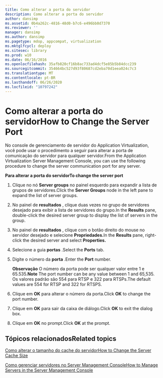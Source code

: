 ```yaml
---
title: Como alterar a porta do servidor
description: Como alterar a porta do servidor
author: dansimp
ms.assetid: 0b4a262c-4816-48d0-b7c6-e496bb0d7370
ms.reviewer: ''
manager: dansimp
ms.author: dansimp
ms.pagetype: mdop, appcompat, virtualization
ms.mktglfcycl: deploy
ms.sitesec: library
ms.prod: w10
ms.date: 06/16/2016
ms.openlocfilehash: 35afb820cf16b8ac733ad4dcf5e85b5b84dcc239
ms.sourcegitcommit: 354664bc527d93f80687cd2eba70d1eea024c7c3
ms.translationtype: MT
ms.contentlocale: pt-BR
ms.lasthandoff: 06/26/2020
ms.locfileid: "10797242"
---
```

# <span data-ttu-id="b113d-103">Como alterar a porta do servidor</span><span class="sxs-lookup"><span data-stu-id="b113d-103">How to Change the Server Port</span></span>


<span data-ttu-id="b113d-104">No console de gerenciamento de servidor do Application Virtualization, você pode usar o procedimento a seguir para alterar a porta de comunicação do servidor para qualquer servidor.</span><span class="sxs-lookup"><span data-stu-id="b113d-104">From the Application Virtualization Server Management Console, you can use the following procedure to change the server communication port for any server.</span></span>

**<span data-ttu-id="b113d-105">Para alterar a porta do servidor</span><span class="sxs-lookup"><span data-stu-id="b113d-105">To change the server port</span></span>**

1.  <span data-ttu-id="b113d-106">Clique no nó **Server groups** no painel esquerdo para expandir a lista de grupos de servidores.</span><span class="sxs-lookup"><span data-stu-id="b113d-106">Click the **Server Groups** node in the left pane to expand the list of server groups.</span></span>

2.  <span data-ttu-id="b113d-107">No painel de **resultados** , clique duas vezes no grupo de servidores desejado para exibir a lista de servidores do grupo.</span><span class="sxs-lookup"><span data-stu-id="b113d-107">In the **Results** pane, double-click the desired server group to display the list of servers in the group.</span></span>

3.  <span data-ttu-id="b113d-108">No painel de **resultados** , clique com o botão direito do mouse no servidor desejado e selecione **Propriedades.**</span><span class="sxs-lookup"><span data-stu-id="b113d-108">In the **Results** pane, right-click the desired server and select **Properties.**</span></span>

4.  <span data-ttu-id="b113d-109">Selecione a guia **portas** .</span><span class="sxs-lookup"><span data-stu-id="b113d-109">Select the **Ports** tab.</span></span>

5.  <span data-ttu-id="b113d-110">Digite o número da **porta** .</span><span class="sxs-lookup"><span data-stu-id="b113d-110">Enter the **Port** number.</span></span>

    <span data-ttu-id="b113d-111">**Observação**  O número da porta pode ser qualquer valor entre 1 e 65.535.</span><span class="sxs-lookup"><span data-stu-id="b113d-111">**Note** The port number can be any value between 1 and 65,535.</span></span> <span data-ttu-id="b113d-112">Os valores padrão são 554 para RTSP e 322 para RTSPs.</span><span class="sxs-lookup"><span data-stu-id="b113d-112">The default values are 554 for RTSP and 322 for RTSPS.</span></span>

     

6.  <span data-ttu-id="b113d-113">Clique em **OK** para alterar o número da porta.</span><span class="sxs-lookup"><span data-stu-id="b113d-113">Click **OK** to change the port number.</span></span>

7.  <span data-ttu-id="b113d-114">Clique em **OK** para sair da caixa de diálogo.</span><span class="sxs-lookup"><span data-stu-id="b113d-114">Click **OK** to exit the dialog box.</span></span>

8.  <span data-ttu-id="b113d-115">Clique em **OK** no prompt.</span><span class="sxs-lookup"><span data-stu-id="b113d-115">Click **OK** at the prompt.</span></span>

## <span data-ttu-id="b113d-116">Tópicos relacionados</span><span class="sxs-lookup"><span data-stu-id="b113d-116">Related topics</span></span>


[<span data-ttu-id="b113d-117">Como alterar o tamanho do cache do servidor</span><span class="sxs-lookup"><span data-stu-id="b113d-117">How to Change the Server Cache Size</span></span>](how-to-change-the-server-cache-size.md)

[<span data-ttu-id="b113d-118">Como gerenciar servidores no Server Management Console</span><span class="sxs-lookup"><span data-stu-id="b113d-118">How to Manage Servers in the Server Management Console</span></span>](how-to-manage-servers-in-the-server-management-console.md)

 

 





